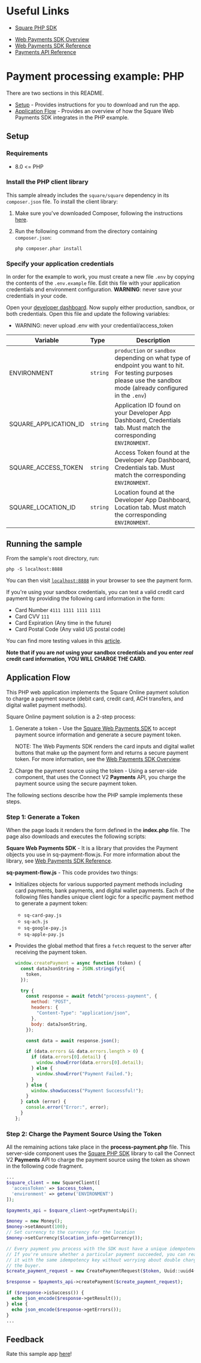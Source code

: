 # Useful Links

- [Square PHP SDK](https://developer.squareup.com/docs/sdks/php)

* [Web Payments SDK Overview](https://developer.squareup.com/docs/web-payments/overview)
* [Web Payments SDK Reference](https://developer.squareup.com/reference/sdks/web/payments)
* [Payments API Reference](https://developer.squareup.com/reference/square/payments-api)

# Payment processing example: PHP

There are two sections in this README.

- [Setup](#setup) - Provides instructions for you to download and run the app.
- [Application Flow](#application-flow) - Provides an overview of how the Square Web Payments SDK integrates in the PHP example.

## Setup

### Requirements

- 8.0 <= PHP

### Install the PHP client library

This sample already includes the `square/square` dependency in its `composer.json`
file. To install the client library:

1. Make sure you've downloaded Composer, following the instructions
   [here](https://getcomposer.org/download/).

2. Run the following command from the directory containing `composer.json`:

   ```
   php composer.phar install
   ```

### Specify your application credentials

In order for the example to work, you must create a new file `.env` by copying the contents of the `.env.example` file. Edit this file with your application credentials and environment configuration.
<b>WARNING</b>: never save your credentials in your code.

Open your [developer dashboard](https://developer.squareup.com/apps). Now supply either production, sandbox, or both credentials. Open this file and update the following variables:

- WARNING: never upload .env with your credential/access_token

| Variable              | Type     | Description                                                                                                                                                       |
| --------------------- | :------- | ----------------------------------------------------------------------------------------------------------------------------------------------------------------- |
| ENVIRONMENT           | `string` | `production` or `sandbox` depending on what type of endpoint you want to hit. For testing purposes please use the sandbox mode (already configured in the `.env`) |
| SQUARE_APPLICATION_ID | `string` | Application ID found on your Developer App Dashboard, Credentials tab. Must match the corresponding `ENVIRONMENT`.                                                |
| SQUARE_ACCESS_TOKEN   | `string` | Access Token found at the Developer App Dashboard, Credentials tab. Must match the corresponding `ENVIRONMENT`.                                                   |
| SQUARE_LOCATION_ID    | `string` | Location found at the Developer App Dashboard, Location tab. Must match the corresponding `ENVIRONMENT`.                                                          |

## Running the sample

From the sample's root directory, run:

    php -S localhost:8888

You can then visit [`localhost:8888`](http://localhost:8888) in your browser to see the payment form.

If you're using your sandbox credentials, you can test a valid credit card
payment by providing the following card information in the form:

- Card Number `4111 1111 1111 1111`
- Card CVV `111`
- Card Expiration (Any time in the future)
- Card Postal Code (Any valid US postal code)

You can find more testing values in this [article](https://developer.squareup.com/docs/testing/test-values).

**Note that if you are _not_ using your sandbox credentials and you enter _real_
credit card information, YOU WILL CHARGE THE CARD.**

## Application Flow

This PHP web application implements the Square Online payment solution to charge a payment source (debit card, credit card, ACH transfers, and digital wallet payment methods).

Square Online payment solution is a 2-step process:

1. Generate a token - Use the [Square Web Payments SDK](https://developer.squareup.com/reference/sdks/web/payments) to accept payment source information and generate a secure payment token.

   NOTE: The Web Payments SDK renders the card inputs and digital wallet buttons that make up the payment form and returns a secure payment token. For more information, see the [Web Payments SDK Overview](https://developer.squareup.com/docs/web-payments/overview).

2. Charge the payment source using the token - Using a server-side component, that uses the Connect V2
   **Payments** API, you charge the payment source using the secure payment token.

The following sections describe how the PHP sample implements these steps.

### Step 1: Generate a Token

When the page loads it renders the form defined in the **index.php** file. The page also downloads and executes the following scripts:

**Square Web Payments SDK** - It is a library that provides the Payment objects you use in sq-payment-flow.js. For more information about the library, see [Web Payments SDK Reference](https://developer.squareup.com/reference/sdks/web/payments).

**sq-payment-flow.js** - This code provides two things:

- Initializes objects for various supported payment methods including card payments, bank payments, and digital wallet payments. Each of the following files handles unique client logic for a specific payment method to generate a payment token:

  - `sq-card-pay.js`
  - `sq-ach.js`
  - `sq-google-pay.js`
  - `sq-apple-pay.js`

- Provides the global method that fires a `fetch` request to the server after receiving the payment token.

  ```javascript
  window.createPayment = async function (token) {
    const dataJsonString = JSON.stringify({
      token,
    });

    try {
      const response = await fetch("process-payment", {
        method: "POST",
        headers: {
          "Content-Type": "application/json",
        },
        body: dataJsonString,
      });

      const data = await response.json();

      if (data.errors && data.errors.length > 0) {
        if (data.errors[0].detail) {
          window.showError(data.errors[0].detail);
        } else {
          window.showError("Payment Failed.");
        }
      } else {
        window.showSuccess("Payment Successful!");
      }
    } catch (error) {
      console.error("Error:", error);
    }
  };
  ```

### Step 2: Charge the Payment Source Using the Token

All the remaining actions take place in the **process-payment.php** file. This server-side component uses the [Square PHP SDK](https://developer.squareup.com/docs/sdks/php) library to call the Connect V2 **Payments** API to charge the payment source using the token as shown in the following code fragment.

```php
...
$square_client = new SquareClient([
  'accessToken' => $access_token,
  'environment' => getenv('ENVIRONMENT')
]);

$payments_api = $square_client->getPaymentsApi();

$money = new Money();
$money->setAmount(100);
// Set currency to the currency for the location
$money->setCurrency($location_info->getCurrency());

// Every payment you process with the SDK must have a unique idempotency key.
// If you're unsure whether a particular payment succeeded, you can reattempt
// it with the same idempotency key without worrying about double charging
// the buyer.
$create_payment_request = new CreatePaymentRequest($token, Uuid::uuid4(), $money);

$response = $payments_api->createPayment($create_payment_request);

if ($response->isSuccess()) {
  echo json_encode($response->getResult());
} else {
  echo json_encode($response->getErrors());
}
...
```

## Feedback

Rate this sample app [here](https://delighted.com/t/Z1xmKSqy)!
